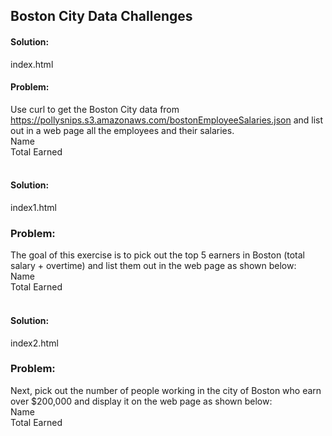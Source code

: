 ## Boston City Data Challenges

#### Solution:  
index.html

#### Problem: 
Use curl to get the Boston City data from https://pollysnips.s3.amazonaws.com/bostonEmployeeSalaries.json and list out in a web page all the employees and their salaries.     
Name     
Total Earned      
&nbsp;  

#### Solution:  
index1.html
### Problem:  
The goal of this exercise is to pick out the top 5 earners in Boston (total salary + overtime) and list them out in the web page as shown below:     
Name     
Total Earned      
&nbsp;  

#### Solution:
index2.html
### Problem:
Next, pick out the number of people working in the city of Boston who earn over $200,000 and display it on the web page as shown below:      
Name     
Total Earned      
&nbsp;  

